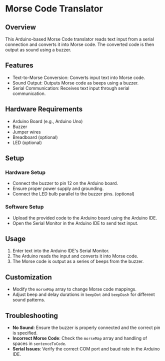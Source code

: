 # Morse Code Translator

## Overview
This Arduino-based Morse Code translator reads text input from a serial connection and converts it into Morse code. The converted code is then output as sound using a buzzer.

## Features
- Text-to-Morse Conversion: Converts input text into Morse code.
- Sound Output: Outputs Morse code as beeps using a buzzer.
- Serial Communication: Receives text input through serial communication.

## Hardware Requirements
- Arduino Board (e.g., Arduino Uno)
- Buzzer
- Jumper wires
- Breadboard (optional)
- LED (optional)

## Setup
### Hardware Setup
- Connect the buzzer to pin 12 on the Arduino board.
- Ensure proper power supply and grounding.
- Connect the LED  bulb parallel to the buzzer pins. (optional)

### Software Setup
- Upload the provided code to the Arduino board using the Arduino IDE.
- Open the Serial Monitor in the Arduino IDE to send text input.

## Usage
1. Enter text into the Arduino IDE's Serial Monitor.
2. The Arduino reads the input and converts it into Morse code.
3. The Morse code is output as a series of beeps from the buzzer.

## Customization
- Modify the `morseMap` array to change Morse code mappings.
- Adjust beep and delay durations in `beepDot` and `beepDash` for different sound patterns.

## Troubleshooting
- **No Sound**: Ensure the buzzer is properly connected and the correct pin is specified.
- **Incorrect Morse Code**: Check the `morseMap` array and handling of spaces in `sentenceToCode`.
- **Serial Issues**: Verify the correct COM port and baud rate in the Arduino IDE.
